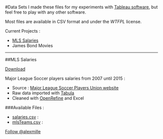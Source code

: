 #Data Sets
I made these files for my experiments with [Tableau software](http://www.tableau.com/), but feel free to play with any other software. 

Most files are available in CSV format and under the _WTFPL_ license.

Current Projects :
+ [MLS Salaries](https://github.com/alexmille/DataSets/tree/master/MLS-Salaries)
+ James Bond Movies

_______

##MLS Salaries
<!-- Place this tag where you want the button to render. -->
<a class="github-button" href="https://github.com/alexmille/Data-Sets/archive/master.zip" data-icon="octicon-cloud-download" data-style="mega" aria-label="Download alexmille/Data-Sets on GitHub">Download</a>
<!-- Place this tag right after the last button or just before your close body tag. -->
<script async defer id="github-bjs" src="https://buttons.github.io/buttons.js"></script>
Major League Soccer players salaries from 2007 until 2015 :
+ Source : [Major League Soccer Players Union website](https://www.mlsplayers.org/salary_info.html)
+ Raw data imported with [Tabula](http://tabula.technology/) 
+ Cleaned with [OpenRefine](http://openrefine.org/) and Excel

###Available Files :
+ [salaries.csv](https://github.com/alexmille/DataSets/blob/master/MLS-Salaries/salaries.csv) : 
+ [mlsTeams.csv](https://github.com/alexmille/DataSets/blob/master/MLS-Salaries/mlsTeams.csv) : 





<!-- Place this tag where you want the button to render. -->
<a class="github-button" href="https://github.com/alexmille" data-style="mega" data-count-href="/alexmille/followers" data-count-api="/users/alexmille#followers" data-count-aria-label="# followers on GitHub" aria-label="Follow @alexmille on GitHub">Follow @alexmille</a>

<!-- Place this tag right after the last button or just before your close body tag. -->
<script async defer id="github-bjs" src="https://buttons.github.io/buttons.js"></script>


